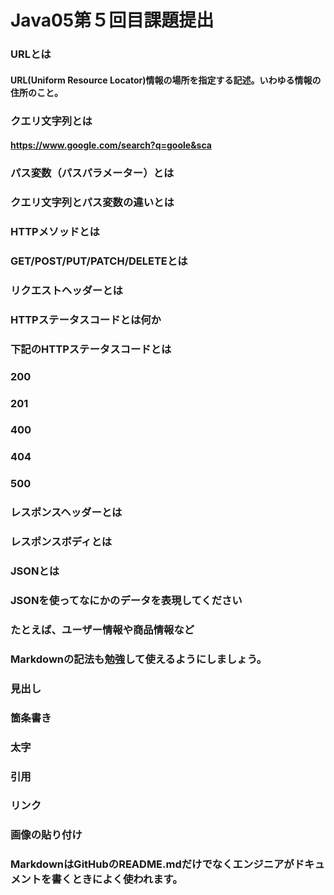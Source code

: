 # Java05第５回目課題提出
### URLとは  
  #### URL(Uniform Resource Locator)情報の場所を指定する記述。いわゆる情報の住所のこと。 
### クエリ文字列とは  
  #### https://www.google.com/search?q=goole&sca
### パス変数（パスパラメーター）とは  
### クエリ文字列とパス変数の違いとは  
### HTTPメソッドとは  
### GET/POST/PUT/PATCH/DELETEとは  
### リクエストヘッダーとは  
### HTTPステータスコードとは何か  
### 下記のHTTPステータスコードとは  
 ### 200  
 ### 201  
 ### 400  
 ### 404  
 ### 500  
### レスポンスヘッダーとは  
### レスポンスボディとは  
### JSONとは  
### JSONを使ってなにかのデータを表現してください  
### たとえば、ユーザー情報や商品情報など  
### Markdownの記法も勉強して使えるようにしましょう。  
### 見出し  
### 箇条書き  
### 太字  
### 引用  
### リンク  
### 画像の貼り付け  
### MarkdownはGitHubのREADME.mdだけでなくエンジニアがドキュメントを書くときによく使われます。  
